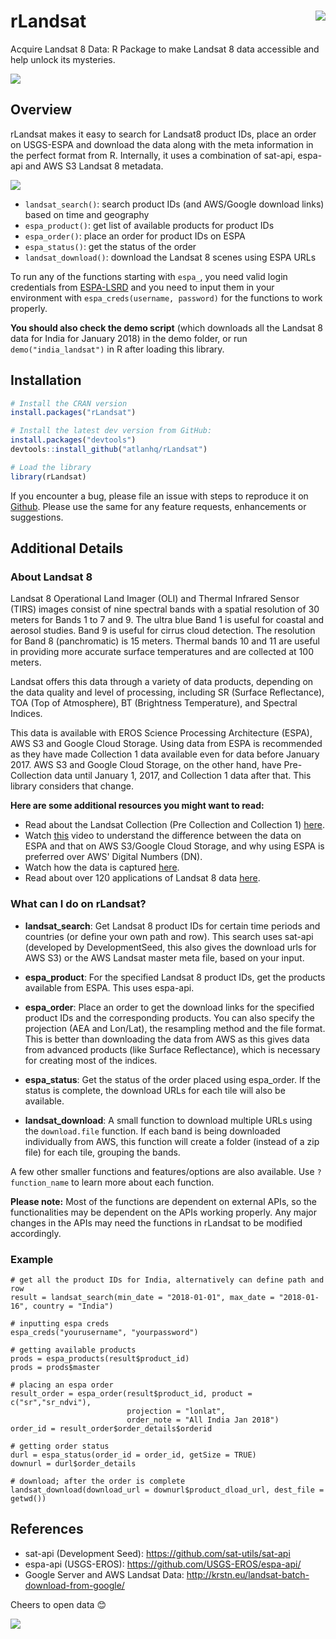 # rLandsat <img src="https://i.imgur.com/btZP6vS.png" align="right" />
Acquire Landsat 8 Data: R Package to make Landsat 8 data accessible and help unlock its mysteries.

![](https://travis-ci.org/socialcopsdev/rLandsat.svg?branch=master)

## Overview

rLandsat makes it easy to search for Landsat8 product IDs, place an order on USGS-ESPA and download the data along with the meta information in the perfect format from R. Internally, it uses a combination of sat-api, espa-api and AWS S3 Landsat 8 metadata.

<img src="https://i.imgur.com/cmjtegG.png" align="centre" />

  - `landsat_search()`: search product IDs (and AWS/Google download links) based on time and geography
  - `espa_product()`: get list of available products for product IDs
  - `espa_order()`: place an order for product IDs on ESPA
  - `espa_status()`: get the status of the order
  - `landsat_download()`: download the Landsat 8 scenes using ESPA URLs
 
To run any of the functions starting with `espa_`, you need valid login credentials from [ESPA-LSRD](https://espa.cr.usgs.gov/) and you need to input them in your environment with `espa_creds(username, password)` for the functions to work properly.

**You should also check the demo script** (which downloads all the Landsat 8 data for India for January 2018) in the demo folder, or run `demo("india_landsat")` in R after loading this library.

## Installation

``` r
# Install the CRAN version
install.packages("rLandsat")

# Install the latest dev version from GitHub:
install.packages("devtools")
devtools::install_github("atlanhq/rLandsat")

# Load the library
library(rLandsat)
```

If you encounter a bug, please file an issue with steps to reproduce it on [Github](https://github.com/atlanhq/rLandsat/issues). Please use the same for any feature requests, enhancements or suggestions.

## Additional Details
### About Landsat 8 ###
Landsat 8 Operational Land Imager (OLI) and Thermal Infrared Sensor (TIRS) images consist of nine spectral bands with a spatial resolution of 30 meters for Bands 1 to 7 and 9. The ultra blue Band 1 is useful for coastal and aerosol studies. Band 9 is useful for cirrus cloud detection. The resolution for Band 8 (panchromatic) is 15 meters. Thermal bands 10 and 11 are useful in providing more accurate surface temperatures and are collected at 100 meters. 

Landsat offers this data through a variety of data products, depending on the data quality and level of processing, including SR (Surface Reflectance), TOA (Top of Atmosphere), BT (Brightness Temperature), and Spectral Indices.

This data is available with EROS Science Processing Architecture (ESPA), AWS S3 and Google Cloud Storage. Using data from ESPA is recommended as they have made Collection 1 data available even for data before January 2017. AWS S3 and Google Cloud Storage, on the other hand, have Pre-Collection data until January 1, 2017, and Collection 1 data after that. This library considers that change.

**Here are some additional resources you might want to read:**
* Read about the Landsat Collection (Pre Collection and Collection 1) [here](https://landsat.usgs.gov/landsat-collections).
* Watch [this](https://www.youtube.com/watch?v=R5_XHqlNDc4) video to understand the difference between the data on ESPA and that on AWS S3/Google Cloud Storage, and why using ESPA is preferred over AWS' Digital Numbers (DN).  
* Watch how the data is captured [here](https://www.youtube.com/watch?v=xBhorGs8uy8).
* Read about over 120 applications of Landsat 8 data [here](http://grindgis.com/blog/120-landsat-data-applications).

### What can I do on rLandsat?
* **landsat_search**: Get Landsat 8 product IDs for certain time periods and countries (or define your own path and row). This search uses sat-api (developed by DevelopmentSeed, this also gives the download urls for AWS S3) or the AWS Landsat master meta file, based on your input.

* **espa_product**: For the specified Landsat 8 product IDs, get the products available from ESPA. This uses espa-api.

* **espa_order**: Place an order to get the download links for the specified product IDs and the corresponding products. You can also specify the projection (AEA and Lon/Lat), the resampling method and the file format. This is better than downloading the data from AWS as this gives data from advanced products (like Surface Reflectance), which is necessary for creating most of the indices.

* **espa_status**: Get the status of the order placed using espa_order. If the status is complete, the download URLs for each tile will also be available.

* **landsat_download**: A small function to download multiple URLs using the `download.file` function. If each band is being downloaded individually from AWS, this function will create a folder (instead of a zip file) for each tile, grouping the bands.

A few other smaller functions and features/options are also available. Use `?function_name` to learn more about each function.

**Please note:** Most of the functions are dependent on external APIs, so the functionalities may be dependent on the APIs working properly. Any major changes in the APIs may need the functions in rLandsat to be modified accordingly.

### Example

```
# get all the product IDs for India, alternatively can define path and row
result = landsat_search(min_date = "2018-01-01", max_date = "2018-01-16", country = "India")

# inputting espa creds
espa_creds("yourusername", "yourpassword")

# getting available products
prods = espa_products(result$product_id)
prods = prods$master

# placing an espa order
result_order = espa_order(result$product_id, product = c("sr","sr_ndvi"),
                          projection = "lonlat",
                          order_note = "All India Jan 2018")
order_id = result_order$order_details$orderid

# getting order status
durl = espa_status(order_id = order_id, getSize = TRUE)
downurl = durl$order_details

# download; after the order is complete
landsat_download(download_url = downurl$product_dload_url, dest_file = getwd())
```

## References
* sat-api (Development Seed): https://github.com/sat-utils/sat-api
* espa-api (USGS-EROS): https://github.com/USGS-EROS/espa-api/
* Google Server and AWS Landsat Data: http://krstn.eu/landsat-batch-download-from-google/

Cheers to open data :blush:

<img src="https://i.ibb.co/wcQJGBX/This-project-is-powered-by-Atlan-Labs.png" align="centre" />
